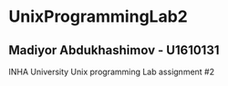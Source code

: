 # UnixProgrammingLab2
## Madiyor Abdukhashimov - U1610131
INHA University Unix programming Lab assignment #2
